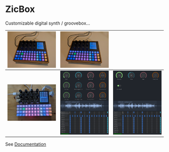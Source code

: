 # ZicBox

Customizable digital synth / groovebox...

| <img src='https://github.com/apiel/zicBox/blob/main/images/build1.jpg?raw=true' width='480'> | <img src='https://github.com/apiel/zicBox/blob/main/images/build1.jpg?raw=true' width='480'> | | 
| :---:   | :---: | :---: |
| <img src='https://github.com/apiel/zicBox/blob/main/images/proto2.jpg?raw=true' width='480'> | <img src='https://github.com/apiel/zicBox/blob/main/images/demo3.png?raw=true' width='480'> | <img src='https://github.com/apiel/zicBox/blob/main/images/demo4.png?raw=true' width='480'>  | 



See [Documentation](https://github.com/apiel/zicBox/wiki/01-Getting-started)
